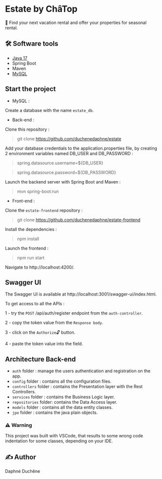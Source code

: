 # Estate by ChâTop

🏡 Find your next vacation rental and offer your properties for seasonal rental.

## 🛠 Software tools

- [Java 17](https://www.oracle.com/java/technologies/downloads/)
- Spring Boot
- Maven
- [MySQL](https://www.mysql.com/fr/downloads/)

## Start the project

- MySQL :

Create a database with the name `estate_db`.

- Back-end :  

Clone this repository :
> git clone https://github.com/duchenedaphne/estate

Add your database credentials to the application.properties file,
by creating 2 environment variables named DB_USER and DB_PASSWORD :

>spring.datasource.username=${DB_USER}

>spring.datasource.password=${DB_PASSWORD}

Launch the backend server with Spring Boot and Maven :  
> mvn spring-boot:run

- Front-end :

Clone the `estate-frontend` repository :
> git clone https://github.com/duchenedaphne/estate-frontend

Install the dependencies :

> npm install

Launch the frontend :

> npm run start

Navigate to http://localhost:4200/.

## Swagger UI

The Swagger UI is available at http://localhost:3001/swagger-ui/index.html.

To get access to all the APIs :

1 - try the `POST` /api/auth/register endpoint from the `auth-controller`.

2 - copy the token value from the `Response body`.

3 - click on the `Authorize`🔓 button.

4 - paste the token value into the field.

## Architecture Back-end

- `auth` folder : manage the users authentication and registration on the app.
- `config` folder : contains all the configuration files.
- `controllers` folder : contains the Presentation layer with the Rest Controllers.
- `services` folder : contains the Business Logic layer. 
- `repositories` folder: contains the Data Access layer.
- `models` folder : contains all the data entity classes.
- `jpo` folder : contains the java plain objects.

### ⚠ Warning
This project was built with VSCode,
that results to some wrong code indentation for some classes, 
depending on your IDE.

## ✍ Author
Daphné Duchêne
